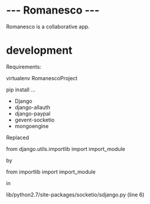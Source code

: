 # --- Romanesco --- #

Romanesco is a collaborative app.

# development

Requirements:

virtualenv RomanescoProject

pip install ...

 - Django
 - django-allauth
 - django-paypal
 - gevent-socketio
 - mongoengine

Replaced

from django.utils.importlib import import_module

by

from importlib import import_module

in

lib/python2.7/site-packages/socketio/sdjango.py (line 6)
